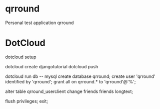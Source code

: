 qrround
=======

Personal test application
qrround


DotCloud
=======

dotcloud setup

dotcloud create djangotutorial
dotcloud push

dotcloud run db -- mysql
create database qrround;
create user 'qrround' identified by 'qrround';
grant all on qrround.* to 'qrround'@'%';

alter table qrround_userclient change friends friends longtext;

flush privileges;
exit;
